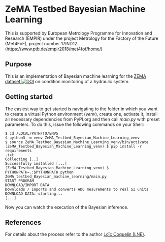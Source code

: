# ZeMA Testbed Bayesian Machine Learning

This is supported by European Metrology Programme for Innovation and Research (EMPIR)
under the project Metrology for the Factory of the Future (Met4FoF), project number 
17IND12. (https://www.ptb.de/empir2018/met4fof/home/)

## Purpose

This is an implementation of Bayesian machine learning for the [ZEMA dataset ![DOI
](https://zenodo.org/badge/DOI/10.5281/zenodo.1326278.svg)](https://doi.org/10.5281/zenodo.1326278)
on condition monitoring of a hydraulic system.

## Getting started

The easiest way to get started is navigating to the folder
in which you want to create a virtual Python environment (*venv*), create one,
activate it, install all necessary dependencies from PyPI.org and then
call _main.py_ with preset parameters. To do this, issue the
following commands on your Shell:

```shell
$ cd /LOCAL/PATH/TO/ENVS
$ python3 -m venv ZeMA_Testbed_Bayesian_Machine_Learning_venv
$ source ZeMA_Testbed_Bayesian_Machine_Learning_venv/bin/activate
(ZeMA_Testbed_Bayesian_Machine_Learning_venv) $ pip install -r requirements
.txt
Collecting [..]
Successfully installed [...]
(ZeMA_Testbed_Bayesian_Machine_Learning_venv) $ PYTHONPATH=.:$PYTHONPATH python ZeMA_testbed_Bayesian_machine_learning/main.py 
START PROGRAM
DOWNLOAD/IMPORT DATA
Downloads / Imports and converts ADC mesurements to real SI units
DOWNLOAD DATA: starting...
[...]
```

Now you can watch the execution of the Bayesian inference.

## References

For details about the process refer to the author
[Loïc Coquelin (LNE)](mailto:loic.coquelin@lne.fr).